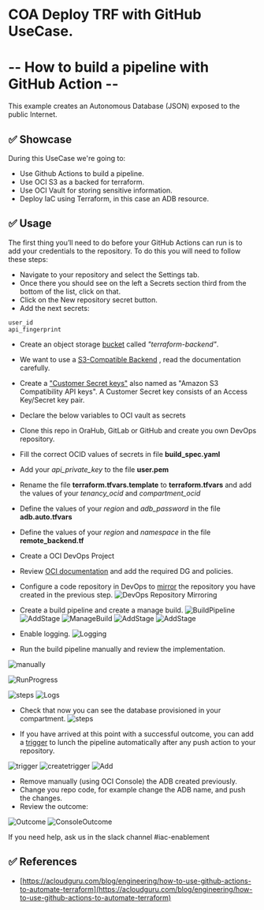 # COA Deploy TRF with GitHub UseCase. 
# -- How to build a pipeline with GitHub Action  --

This example creates an Autonomous Database (JSON) exposed to the public Internet.

## ✅ Showcase

During this UseCase we're going to:

* Use Github Actions to build a pipeline.
* Use OCI S3 as a backed for terraform.
* Use OCI Vault for storing sensitive information.
* Deploy IaC using Terraform, in this case an ADB resource.

## ✅ Usage



The first thing you’ll need to do before your GitHub Actions can run is to add your credentials to the repository. To do this you will need to follow these steps:

* Navigate to your repository and select the Settings tab.
* Once there you should see on the left a Secrets section third from the bottom of the list, click on that.
* Click on the New repository secret button.
* Add the next secrets:

````
user_id
api_fingerprint
````


* Create an object storage [bucket](https://docs.oracle.com/en-us/iaas/Content/API/SDKDocs/terraformUsingObjectStore.htm) called *"terraform-backend"*.
* We want to use a [S3-Compatible Backend](https://docs.oracle.com/en-us/iaas/Content/API/SDKDocs/terraformUsingObjectStore.htm) , read the documentation carefully.
* Create a ["Customer Secret keys"](https://docs.oracle.com/en-us/iaas/Content/Identity/Tasks/managingcredentials.htm#To4) also named as "Amazon S3 Compatibility API keys". A Customer Secret key consists of an Access Key/Secret key pair. 
* Declare the below variables to OCI vault as secrets



* Clone this repo in OraHub, GitLab or GitHub and create you own DevOps repository.
* Fill the correct OCID values of secrets in file **build_spec.yaml**
* Add your *api_private_key* to the file **user.pem**
* Rename the file **terraform.tfvars.template** to **terraform.tfvars** and add the values of your *tenancy_ocid* and *compartment_ocid*
* Define the values of your *region* and *adb_password* in the file **adb.auto.tfvars**
* Define the values of your *region* and *namespace* in the file **remote_backend.tf**
* Create a OCI DevOps Project
* Review [OCI documentation](https://docs.public.oneportal.content.oci.oraclecloud.com/en-us/iaas/Content/devops/using/devops_iampolicies.htm ) and add the required DG and policies. 

* Configure a code repository in DevOps to [mirror](https://docs.oracle.com/en-us/iaas/Content/devops/using/mirror_repo.htm ) the repository you have created in the previous step.
![DevOps Repository Mirroring](images/repository.png)

* Create a build pipeline and create a manage build.
![BuildPipeline](images/BuildPipeline.png)
![AddStage](images/AddStage.png)
![ManageBuild](images/ManagedBuild.png)
![AddStage](images/AddStage1.png)
![AddStage](images/PrimaryCode.png)

* Enable logging.
![Logging](images/Logging.png)

* Run the build pipeline manually and review the implementation.

![manually](images/manually.png)

![RunProgress](images/RunProgress.png)

![steps](images/steps.png)
![Logs](images/Logs.png)

* Check that now you can see the database provisioned in your compartment.
![steps](images/console.png)

* If you have arrived at this point with a successful outcome, you can add a [trigger](https://docs.oracle.com/en-us/iaas/Content/devops/using/trigger_build.htm#trigger_build) to lunch the pipeline automatically after any push action to your repository.

![trigger](images/trigger.png)
![createtrigger](images/createTrigger.png)
![Add](images/addaction.png)

* Remove manually (using OCI Console) the ADB created previously.
* Change you repo code, for example change the ADB name, and push the changes.
* Review the outcome:

![Outcome](images/Outcome.png)
![ConsoleOutcome](images/ConsoleOutcome.png)

If you need help, ask us in the slack channel #iac-enablement

## ✅ References
* [https://acloudguru.com/blog/engineering/how-to-use-github-actions-to-automate-terraform](https://acloudguru.com/blog/engineering/how-to-use-github-actions-to-automate-terraform)
